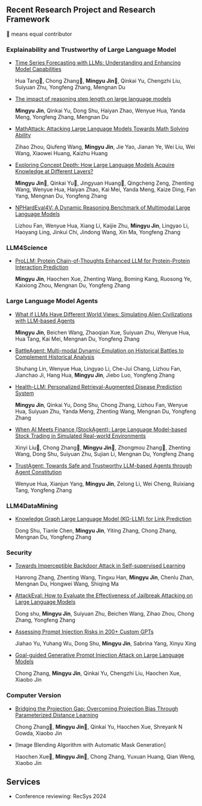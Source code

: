 ## Recent Research Project and Research Framework
🌟 means equal contributor
### Explainability and Trustworthy of Large Language Model 
- [Time Series Forecasting with LLMs: Understanding and Enhancing Model Capabilities](https://arxiv.org/abs/2402.10835)

  Hua Tang🌟, Chong Zhang🌟, **Mingyu Jin🌟**, Qinkai Yu, Chengzhi Liu, Suiyuan Zhu, Yongfeng Zhang, Mengnan Du

- [The impact of reasoning step length on large language models](https://arxiv.org/abs/2401.04925)

  **Mingyu Jin**, Qinkai Yu, Dong Shu, Haiyan Zhao, Wenyue Hua, Yanda Meng, Yongfeng Zhang, Mengnan Du

- [MathAttack: Attacking Large Language Models Towards Math Solving Ability](https://ojs.aaai.org/index.php/AAAI/article/view/29949)

  Zihao Zhou, Qiufeng Wang, **Mingyu Jin**, Jie Yao, Jianan Ye, Wei Liu, Wei Wang, Xiaowei Huang, Kaizhu Huang

- [Exploring Concept Depth: How Large Language Models Acquire Knowledge at Different Layers?](https://arxiv.org/abs/2404.07066)

  **Mingyu Jin🌟**, Qinkai Yu🌟, Jingyuan Huang🌟, Qingcheng Zeng, Zhenting Wang, Wenyue Hua, Haiyan Zhao, Kai Mei, Yanda Meng, Kaize Ding, Fan Yang, Mengnan Du, Yongfeng Zhang

- [NPHardEval4V: A Dynamic Reasoning Benchmark of Multimodal Large Language Models](https://arxiv.org/abs/2403.01777)

  Lizhou Fan, Wenyue Hua, Xiang Li, Kaijie Zhu, **Mingyu Jin**, Lingyao Li, Haoyang Ling, Jinkui Chi, Jindong Wang, Xin Ma, Yongfeng Zhang

### LLM4Science
- [ProLLM: Protein Chain-of-Thoughts Enhanced LLM for Protein-Protein Interaction Prediction](https://www.biorxiv.org/content/10.1101/2024.04.18.590025v1)

  **Mingyu Jin**, Haochen Xue, Zhenting Wang, Boming Kang, Ruosong Ye, Kaixiong Zhou, Mengnan Du, Yongfeng Zhang


### Large Language Model Agents
- [What if LLMs Have Different World Views: Simulating Alien Civilizations with LLM-based Agents](https://arxiv.org/abs/2402.13184)
  
  **Mingyu Jin**, Beichen Wang, Zhaoqian Xue, Suiyuan Zhu, Wenyue Hua, Hua Tang, Kai Mei, Mengnan Du, Yongfeng Zhang
- [BattleAgent: Multi-modal Dynamic Emulation on Historical Battles to Complement Historical Analysis](https://arxiv.org/abs/2404.15532)

  Shuhang Lin, Wenyue Hua, Lingyao Li, Che-Jui Chang, Lizhou Fan, Jianchao Ji, Hang Hua, **Mingyu Jin**, Jiebo Luo, Yongfeng Zhang
- [Health-LLM: Personalized Retrieval-Augmented Disease Prediction System](https://arxiv.org/abs/2402.00746)

  **Mingyu Jin**, Qinkai Yu, Dong Shu, Chong Zhang, Lizhou Fan, Wenyue Hua, Suiyuan Zhu, Yanda Meng, Zhenting Wang, Mengnan Du, Yongfeng Zhang
- [When AI Meets Finance (StockAgent): Large Language Model-based Stock Trading in Simulated Real-world Environments](https://www.researchgate.net/profile/Chong-Zhang-93/publication/379835420_When_AI_Meets_Finance_StockAgent_Large_Language_Model-_based_Stock_Trading_in_Simulated_Real-world_Environments/links/661de6fd43f8df018d0e5819/When-AI-Meets-Finance-StockAgent-Large-Language-Model-based-Stock-Trading-in-Simulated-Real-world-Environments.pdf)

  Xinyi Liu🌟, Chong Zhang🌟, **Mingyu Jin🌟**, Zhongmou Zhang🌟, Zhenting Wang, Dong Shu, Suiyuan Zhu, Sujian Li, Mengnan Du, Yongfeng Zhang
- [TrustAgent: Towards Safe and Trustworthy LLM-based Agents through Agent Constitution](https://arxiv.org/abs/2402.01586)
  
  Wenyue Hua, Xianjun Yang, **Mingyu Jin**, Zelong Li, Wei Cheng, Ruixiang Tang, Yongfeng Zhang

### LLM4DataMining   
- [Knowledge Graph Large Language Model (KG-LLM) for Link Prediction](https://arxiv.org/abs/2403.07311)

  Dong Shu, Tianle Chen, **Mingyu Jin**, Yiting Zhang, Chong Zhang, Mengnan Du, Yongfeng Zhang

### Security 
- [Towards Imperceptible Backdoor Attack in Self-supervised Learning](https://arxiv.org/abs/2405.14672)

  Hanrong Zhang, Zhenting Wang, Tingxu Han, **Mingyu Jin**, Chenlu Zhan, Mengnan Du, Hongwei Wang, Shiqing Ma
- [AttackEval: How to Evaluate the Effectiveness of Jailbreak Attacking on Large Language Models](https://arxiv.org/abs/2401.09002)

  Dong shu, **Mingyu Jin**, Suiyuan Zhu, Beichen Wang, Zihao Zhou, Chong Zhang, Yongfeng Zhang
- [Assessing Prompt Injection Risks in 200+ Custom GPTs](https://arxiv.org/abs/2311.11538)

  Jiahao Yu, Yuhang Wu, Dong Shu, **Mingyu Jin**, Sabrina Yang, Xinyu Xing
- [Goal-guided Generative Prompt Injection Attack on Large Language Models](https://arxiv.org/pdf/2404.07234)

  Chong Zhang, **Mingyu Jin**, Qinkai Yu, Chengzhi Liu, Haochen Xue, Xiaobo Jin

### Computer Version
- [Bridging the Projection Gap: Overcoming Projection Bias Through Parameterized Distance Learning](https://arxiv.org/abs/2309.01390)
 
  Chong Zhang🌟, **Mingyu Jin🌟**, Qinkai Yu, Haochen Xue, Shreyank N Gowda, Xiaobo Jin

- [Image Blending Algorithm with Automatic Mask Generation]

  Haochen Xue🌟, **Mingyu Jin🌟**, Chong Zhang, Yuxuan Huang, Qian Weng, Xiaobo Jin
## Services
- Conference reviewing: RecSys 2024
  

